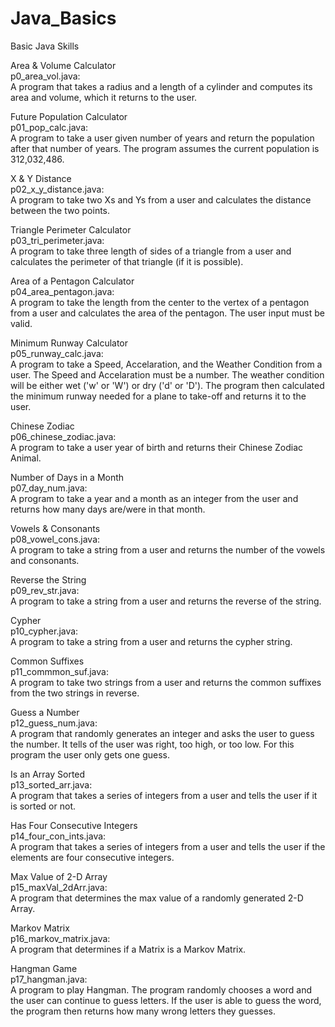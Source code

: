# Java_Basics
Basic Java Skills

Area & Volume Calculator<br>
p0_area_vol.java:<br>
A program that takes a radius and a length of a cylinder and computes its area and volume, which
it returns to the user.

Future Population Calculator<br>
p01_pop_calc.java:<br>
A program to take a user given number of years and return the population after that number of years.
The program assumes the current population is 312,032,486.

X & Y Distance<br>
p02_x_y_distance.java:<br>
A program to take two Xs and Ys from a user and calculates the distance between the two points.

Triangle Perimeter Calculator<br>
p03_tri_perimeter.java:<br>
A program to take three length of sides of a triangle from a user and calculates the perimeter of that
triangle (if it is possible).

Area of a Pentagon Calculator<br>
p04_area_pentagon.java:<br>
A program to take the length from the center to the vertex of a pentagon from a user and calculates the area
of the pentagon.  The user input must be valid.

Minimum Runway Calculator<br>
p05_runway_calc.java:<br>
A program to take a Speed, Accelaration, and the Weather Condition from a user. The Speed and Accelaration
must be a number.  The weather condition will be either wet ('w' or 'W') or dry ('d' or 'D').  The program
then calculated the minimum runway needed for a plane to take-off and returns it to the user.

Chinese Zodiac<br>
p06_chinese_zodiac.java:<br>
A program to take a user year of birth and returns their Chinese Zodiac Animal.

Number of Days in a Month<br>
p07_day_num.java:<br>
A program to take a year and a month as an integer from the user and returns how many days are/were in that month.

Vowels & Consonants<br>
p08_vowel_cons.java:<br>
A program to take a string from a user and returns the number of the vowels and consonants.

Reverse the String<br>
p09_rev_str.java:<br>
A program to take a string from a user and returns the reverse of the string.

Cypher<br>
p10_cypher.java:<br>
A program to take a string from a user and returns the cypher string.

Common Suffixes<br>
p11_commmon_suf.java:<br>
A program to take two strings from a user and returns the common suffixes from the two strings in reverse.

Guess a Number<br>
p12_guess_num.java:<br>
A program that randomly generates an integer and asks the user to guess the number.  It tells of the user was
right, too high, or too low.  For this program the user only gets one guess.

Is an Array Sorted<br>
p13_sorted_arr.java:<br>
A program that takes a series of integers from a user and tells the user if it is sorted or not.

Has Four Consecutive Integers<br>
p14_four_con_ints.java:<br>
A program that takes a series of integers from a user and tells the user if the elements are four consecutive integers.

Max Value of 2-D Array<br>
p15_maxVal_2dArr.java:<br>
A program that determines the max value of a randomly generated 2-D Array.

Markov Matrix<br>
p16_markov_matrix.java:<br>
A program that determines if a Matrix is a Markov Matrix.

Hangman Game<br>
p17_hangman.java:<br>
A program to play Hangman.  The program randomly chooses a word and the user can continue to guess letters.  If the user
is able to guess the word, the program then returns how many wrong letters they guesses.